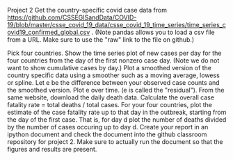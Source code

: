 Project 2 Get the country-specific covid case data from 
https://github.com/CSSEGISandData/COVID-19/blob/master/csse_covid_19_data/csse_covid_19_time_series/time_series_covid19_confirmed_global.csv
. (Note pandas allows you to load a csv file from a URL. Make sure to use the "raw" link to the file on github.)

Pick four countries. Show the time series plot of new cases per day for the four countries from the day of the first nonzero case day. (Note we do not want to show cumulative cases by day.)
Plot a smoothed version of the country specific data using a smoother such as a moving average, lowess or spline.
Let e be the difference between your observed case counts and the smoothed version. Plot e over time. (e is called the "residual").
From the same website, download the daily death data. Calculate the overall case fatality rate = total deaths / total cases.
For your four countries, plot the estimate of the case fatality rate up to that day in the outbreak, starting from the day of the first case. That is, for day d plot the number of deaths divided by the number of cases occuring up to day d.
Create your report in an ipython document and check the document into the github classroom repository for project 2. Make sure to actually run the document so that the figures and results are present.
